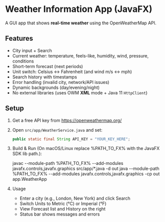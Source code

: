 # Weather Information App (JavaFX)

A GUI app that shows **real-time weather** using the OpenWeatherMap API.

## Features
- City input + Search
- Current weather: temperature, feels-like, humidity, wind, pressure, conditions
- Short-term forecast (next periods)
- Unit switch: Celsius ↔ Fahrenheit (and wind m/s ↔ mph)
- Search history with timestamps
- Error handling (invalid city, network/API issues)
- Dynamic backgrounds (day/evening/night)
- No external libraries (uses OWM **XML** mode + Java 11 `HttpClient`)

## Setup
1. Get a free API key from https://openweathermap.org/
2. Open `src/app/WeatherService.java` and set:
   ```java
   public static final String API_KEY = "YOUR_KEY_HERE";
3. Build & Run (On macOS/Linux replace %PATH_TO_FX% with the JavaFX SDK lib path.): 

    
    javac --module-path %PATH_TO_FX% --add-modules javafx.controls,javafx.graphics src/app/*.java -d out
    java  --module-path %PATH_TO_FX% --add-modules javafx.controls,javafx.graphics -cp out app.WeatherApp

4. Usage
   - Enter a city (e.g., London, New York) and click Search
   - Switch Units to Metric (°C) or Imperial (°F)
   - View Forecast list and History on the right
   - Status bar shows messages and errors 